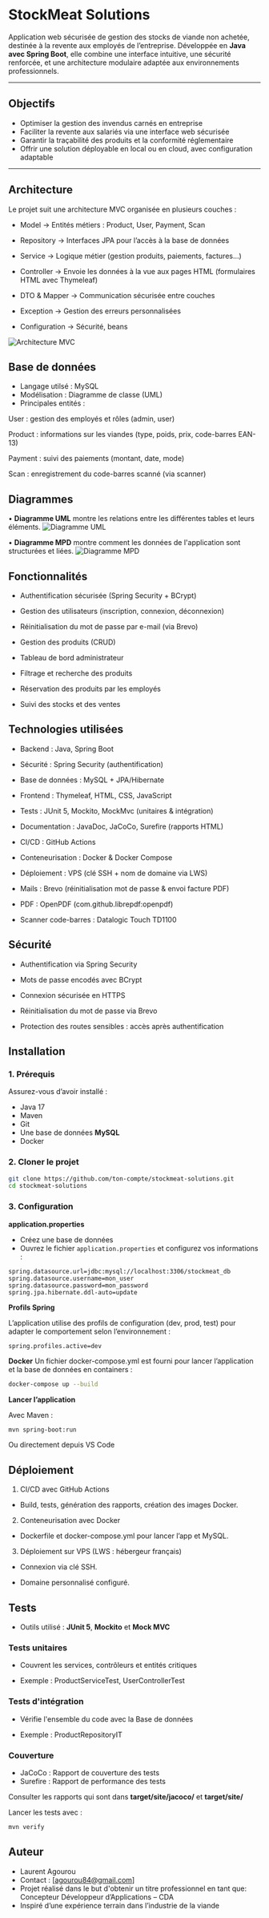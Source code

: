 # StockMeat Solutions

Application web sécurisée de gestion des stocks de viande non achetée, destinée à la revente aux employés de l’entreprise.
Développée en **Java avec Spring Boot**, elle combine une interface intuitive, une sécurité renforcée, et une architecture modulaire adaptée aux environnements professionnels.

---

## Objectifs

- Optimiser la gestion des invendus carnés en entreprise
- Faciliter la revente aux salariés via une interface web sécurisée
- Garantir la traçabilité des produits et la conformité réglementaire
- Offrir une solution déployable en local ou en cloud, avec configuration adaptable

---

## Architecture

Le projet suit une architecture MVC organisée en plusieurs couches :

- Model → Entités métiers : Product, User, Payment, Scan

- Repository → Interfaces JPA pour l’accès à la base de données

- Service → Logique métier (gestion produits, paiements, factures…)

- Controller → Envoie les données à la vue aux pages HTML (formulaires HTML avec Thymeleaf)

- DTO & Mapper → Communication sécurisée entre couches

- Exception → Gestion des erreurs personnalisées

- Configuration → Sécurité, beans

![Architecture MVC](images/Architecture-MVC.jpg)

## Base de données

- Langage utilsé : MySQL
- Modélisation : Diagramme de classe (UML)
- Principales entités :

User : gestion des employés et rôles (admin, user)

Product : informations sur les viandes (type, poids, prix, code-barres EAN-13)

Payment : suivi des paiements (montant, date, mode)

Scan : enregistrement du code-barres scanné (via scanner)

## Diagrammes

• **Diagramme UML** montre les relations entre les différentes tables et leurs éléments.
![Diagramme UML](images/Diagramme_de_classe.png)

• **Diagramme MPD** montre comment les données de l'application sont structurées et liées.
![Diagramme MPD](images/Diagramme_mpd.png)

## Fonctionnalités

- Authentification sécurisée (Spring Security + BCrypt)

- Gestion des utilisateurs (inscription, connexion, déconnexion)

- Réinitialisation du mot de passe par e-mail (via Brevo)

- Gestion des produits (CRUD)

- Tableau de bord administrateur

- Filtrage et recherche des produits

- Réservation des produits par les employés

- Suivi des stocks et des ventes

## Technologies utilisées

- Backend : Java, Spring Boot

- Sécurité : Spring Security (authentification)

- Base de données : MySQL + JPA/Hibernate

- Frontend : Thymeleaf, HTML, CSS, JavaScript

- Tests : JUnit 5, Mockito, MockMvc (unitaires & intégration)

- Documentation : JavaDoc, JaCoCo, Surefire (rapports HTML)

- CI/CD : GitHub Actions

- Conteneurisation : Docker & Docker Compose

- Déploiement : VPS (clé SSH + nom de domaine via LWS)

- Mails : Brevo (réinitialisation mot de passe & envoi facture PDF)

- PDF : OpenPDF (com.github.librepdf:openpdf)

- Scanner code-barres : Datalogic Touch TD1100

## Sécurité

- Authentification via Spring Security

- Mots de passe encodés avec BCrypt

- Connexion sécurisée en HTTPS

- Réinitialisation du mot de passe via Brevo

- Protection des routes sensibles : accès après authentification

## Installation

### 1. Prérequis

Assurez-vous d’avoir installé :

- Java 17
- Maven
- Git
- Une base de données **MySQL**
- Docker

### 2. Cloner le projet

```bash
git clone https://github.com/ton-compte/stockmeat-solutions.git
cd stockmeat-solutions
```

### 3. Configuration

**application.properties**

- Créez une base de données
- Ouvrez le fichier `application.properties` et configurez vos informations :

```
spring.datasource.url=jdbc:mysql://localhost:3306/stockmeat_db
spring.datasource.username=mon_user
spring.datasource.password=mon_password
spring.jpa.hibernate.ddl-auto=update
```

**Profils Spring**

L’application utilise des profils de configuration (dev, prod, test) pour adapter le comportement selon l’environnement :

```
spring.profiles.active=dev
```

**Docker**
Un fichier docker-compose.yml est fourni pour lancer l’application et la base de données en containers :

```bash
docker-compose up --build
```

**Lancer l’application**

Avec Maven :

```bash
mvn spring-boot:run
```

Ou directement depuis VS Code

## Déploiement

1. CI/CD avec GitHub Actions

- Build, tests, génération des rapports, création des images Docker.

2. Conteneurisation avec Docker

- Dockerfile et docker-compose.yml pour lancer l’app et MySQL.

3. Déploiement sur VPS (LWS : hébergeur français)

- Connexion via clé SSH.

- Domaine personnalisé configuré.

## Tests

- Outils utilisé : **JUnit 5**, **Mockito** et **Mock MVC**

### Tests unitaires

- Couvrent les services, contrôleurs et entités critiques

- Exemple : ProductServiceTest, UserControllerTest

### Tests d'intégration

- Vérifie l'ensemble du code avec la Base de données

- Exemple : ProductRepositoryIT

### Couverture

- JaCoCo : Rapport de couverture des tests
- Surefire : Rapport de performance des tests

Consulter les rapports qui sont dans **target/site/jacoco/** et **target/site/**

Lancer les tests avec :

```bash
mvn verify
```

## Auteur

- Laurent Agourou
- Contact : [agourou84@gmail.com]
- Projet réalisé dans le but d'obtenir un titre professionnel en tant que: Concepteur Développeur d’Applications – CDA
- Inspiré d’une expérience terrain dans l’industrie de la viande
